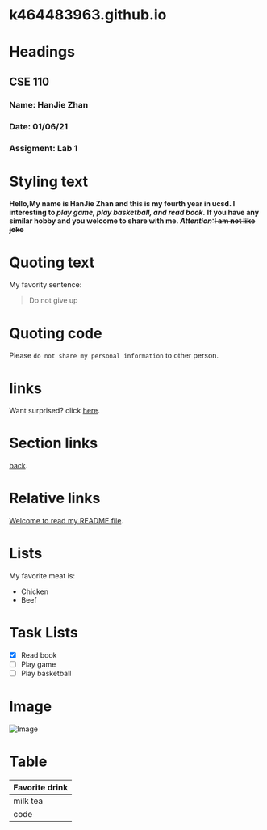 # k464483963.github.io

# **Headings**
## CSE 110 
### Name:      HanJie Zhan 
### Date:      01/06/21
### Assigment: Lab 1

# **Styling text**

**Hello,My name is HanJie Zhan and this is my fourth year in ucsd. I interesting to _play game, play basketball, and read book._ If you have any similar hobby and you welcome to share with me. _Attention_:~~I am not like joke~~**

# **Quoting text**

My favority sentence:
> Do not give up

# **Quoting code**

Please `do not share my personal information` to other person.

# **links**

Want surprised? click [here](https://www.github.com).

# **Section links**

[back](#).

# **Relative links**

[Welcome to read my README file](main/README.md).

# **Lists**

My favorite meat is:
- Chicken
- Beef

# **Task Lists**

- [x] Read book
- [ ] Play game
- [ ] Play basketball

# **Image**

![Image](http://picsum.photos/200/200)

# **Table**

|Favorite drink|
|---|
|milk tea|
|code|
